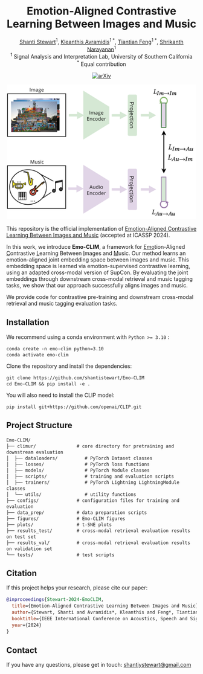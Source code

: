 

<div align="center">

# Emotion-Aligned Contrastive Learning Between Images and Music
[Shanti Stewart](https://www.linkedin.com/in/shanti-stewart/)<sup>1</sup>,
[Kleanthis Avramidis](https://klean2050.github.io/)<sup>1 *</sup>,
[Tiantian Feng](https://www.linkedin.com/in/tiantian-feng-b4367989/)<sup>1 *</sup>,
[Shrikanth Narayanan](https://viterbi.usc.edu/directory/faculty/Narayanan/Shrikanth/)<sup>1</sup> <br>
<sup>1</sup> Signal Analysis and Interpretation Lab, University of Southern California <br>
<sup>\*</sup> Equal contribution

[![arXiv](https://img.shields.io/badge/arXiv-2112.04214-<COLOR>.svg)](https://arxiv.org/abs/2308.12610)

<p align="center">
<img src="figures/emo_clim_framework.png" width="500">
</p align="center">

</div>


This repository is the official implementation of [Emotion-Aligned Contrastive Learning Between Images and Music](https://arxiv.org/abs/2308.12610) (accepted at ICASSP 2024).

In this work, we introduce **Emo-CLIM**, a framework for <ins>Emo</ins>tion-Aligned <ins>C</ins>ontrastive <ins>L</ins>earning Between <ins>I</ins>mages and <ins>M</ins>usic. Our method learns an emotion-aligned joint embedding space between images and music. This embedding space is learned via emotion-supervised contrastive learning, using an adapted cross-modal version of SupCon. By evaluating the joint embeddings through downstream cross-modal retrieval and music tagging tasks, we show that our approach successfully aligns images and music.

We provide code for contrastive pre-training and downstream cross-modal retrieval and music tagging evaluation tasks.


## Installation

We recommend using a conda environment with ``Python >= 3.10`` :
```
conda create -n emo-clim python=3.10
conda activate emo-clim
```
Clone the repository and install the dependencies:
```
git clone https://github.com/shantistewart/Emo-CLIM
cd Emo-CLIM && pip install -e .
```

You will also need to install the CLIP model:
```
pip install git+https://github.com/openai/CLIP.git
```


## Project Structure

```
Emo-CLIM/
├── climur/               # core directory for pretraining and downstream evaluation
│  ├── dataloaders/          # PyTorch Dataset classes
│  ├── losses/               # PyTorch loss functions
│  ├── models/               # PyTorch Module classes
│  ├── scripts/              # training and evaluation scripts
│  ├── trainers/             # PyTorch Lightning LightningModule classes
│  └── utils/                # utility functions
├── configs/              # configuration files for training and evaluation
├── data_prep/            # data preparation scripts
├── figures/              # Emo-CLIM figures
├── plots/                # t-SNE plots
├── results_test/         # cross-modal retrieval evaluation results on test set
├── results_val/          # cross-modal retrieval evaluation results on validation set
└── tests/                # test scripts
```


## Citation
If this project helps your research, please cite our paper:

```bib
@inproceedings{Stewart-2024-EmoCLIM,
  title={Emotion-Aligned Contrastive Learning Between Images and Music}, 
  author={Stewart, Shanti and Avramidis*, Kleanthis and Feng*, Tiantian and Narayanan, Shrikanth},
  booktitle={IEEE International Conference on Acoustics, Speech and Signal Processing, ICASSP}, 
  year={2024}
}
```


## Contact
If you have any questions, please get in touch: [shantiystewart@gmail.com](shantiystewart@gmail.com)

